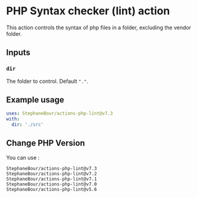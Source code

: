 # PHP Syntax checker (lint) action

This action controls the syntax of php files in a folder, excluding the vendor folder.

## Inputs

### `dir`

The folder to control. Default `"."`.

## Example usage

```yaml
uses: StephaneBour/actions-php-lint@v7.3
with:
  dir: './src'
```

## Change PHP Version

You can use :
```
StephaneBour/actions-php-lint@v7.3
StephaneBour/actions-php-lint@v7.2
StephaneBour/actions-php-lint@v7.1
StephaneBour/actions-php-lint@v7.0
StephaneBour/actions-php-lint@v5.6
```
